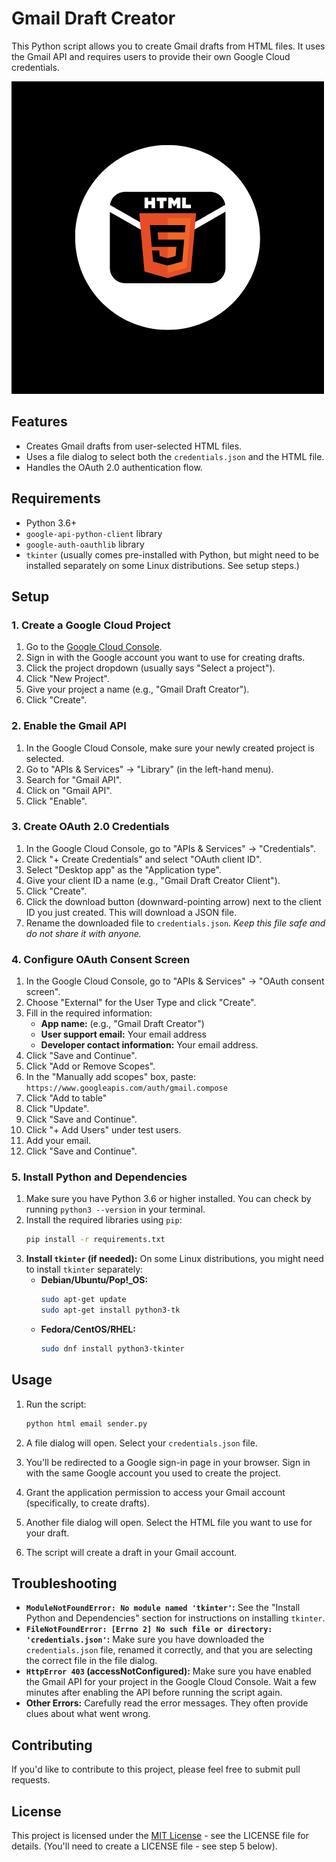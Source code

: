 # Gmail Draft Creator

This Python script allows you to create Gmail drafts from HTML files. It uses the Gmail API and requires users to provide their own Google Cloud credentials.


![HTML Email Sender Icon](https://raw.githubusercontent.com/Ahmedvini/HTML-Email-Sender/main/assets/Icon.png)

## Features

*   Creates Gmail drafts from user-selected HTML files.
*   Uses a file dialog to select both the `credentials.json` and the HTML file.
*   Handles the OAuth 2.0 authentication flow.

## Requirements

*   Python 3.6+
*   `google-api-python-client` library
*   `google-auth-oauthlib` library
*   `tkinter` (usually comes pre-installed with Python, but might need to be installed separately on some Linux distributions. See setup steps.)

## Setup

### 1. Create a Google Cloud Project

1. Go to the [Google Cloud Console](https://console.cloud.google.com/).
2. Sign in with the Google account you want to use for creating drafts.
3. Click the project dropdown (usually says "Select a project").
4. Click "New Project".
5. Give your project a name (e.g., "Gmail Draft Creator").
6. Click "Create".

### 2. Enable the Gmail API

1. In the Google Cloud Console, make sure your newly created project is selected.
2. Go to "APIs & Services" -> "Library" (in the left-hand menu).
3. Search for "Gmail API".
4. Click on "Gmail API".
5. Click "Enable".

### 3. Create OAuth 2.0 Credentials

1. In the Google Cloud Console, go to "APIs & Services" -> "Credentials".
2. Click "+ Create Credentials" and select "OAuth client ID".
3. Select "Desktop app" as the "Application type".
4. Give your client ID a name (e.g., "Gmail Draft Creator Client").
5. Click "Create".
6. Click the download button (downward-pointing arrow) next to the client ID you just created. This will download a JSON file.
7. Rename the downloaded file to `credentials.json`. *Keep this file safe and do not share it with anyone.*

### 4. Configure OAuth Consent Screen

1. In the Google Cloud Console, go to "APIs & Services" -> "OAuth consent screen".
2. Choose "External" for the User Type and click "Create".
3. Fill in the required information:
    *   **App name:** (e.g., "Gmail Draft Creator")
    *   **User support email:** Your email address
    *   **Developer contact information:** Your email address.
4. Click "Save and Continue".
5. Click "Add or Remove Scopes".
6. In the "Manually add scopes" box, paste: `https://www.googleapis.com/auth/gmail.compose`
7. Click "Add to table"
8. Click "Update".
9. Click "Save and Continue".
10. Click "+ Add Users" under test users.
11. Add your email.
12. Click "Save and Continue".

### 5. Install Python and Dependencies

1. Make sure you have Python 3.6 or higher installed. You can check by running `python3 --version` in your terminal.
2. Install the required libraries using `pip`:
    ```bash
    pip install -r requirements.txt
    ```
3. **Install `tkinter` (if needed):**
    On some Linux distributions, you might need to install `tkinter` separately:
    *   **Debian/Ubuntu/Pop!_OS:**
        ```bash
        sudo apt-get update
        sudo apt-get install python3-tk
        ```
    *   **Fedora/CentOS/RHEL:**
        ```bash
        sudo dnf install python3-tkinter
        ```

## Usage

1. Run the script:
    ```bash
    python html email sender.py
    ```

2. A file dialog will open. Select your `credentials.json` file.

3. You'll be redirected to a Google sign-in page in your browser. Sign in with the same Google account you used to create the project.

4. Grant the application permission to access your Gmail account (specifically, to create drafts).

5. Another file dialog will open. Select the HTML file you want to use for your draft.

6. The script will create a draft in your Gmail account.

## Troubleshooting

*   **`ModuleNotFoundError: No module named 'tkinter'`:**  See the "Install Python and Dependencies" section for instructions on installing `tkinter`.
*   **`FileNotFoundError: [Errno 2] No such file or directory: 'credentials.json'`:** Make sure you have downloaded the `credentials.json` file, renamed it correctly, and that you are selecting the correct file in the file dialog.
*   **`HttpError 403` (accessNotConfigured):**  Make sure you have enabled the Gmail API for your project in the Google Cloud Console. Wait a few minutes after enabling the API before running the script again.
*   **Other Errors:** Carefully read the error messages. They often provide clues about what went wrong.

## Contributing

If you'd like to contribute to this project, please feel free to submit pull requests.

## License

This project is licensed under the [MIT License](LICENSE) - see the LICENSE file for details. (You'll need to create a LICENSE file - see step 5 below).

